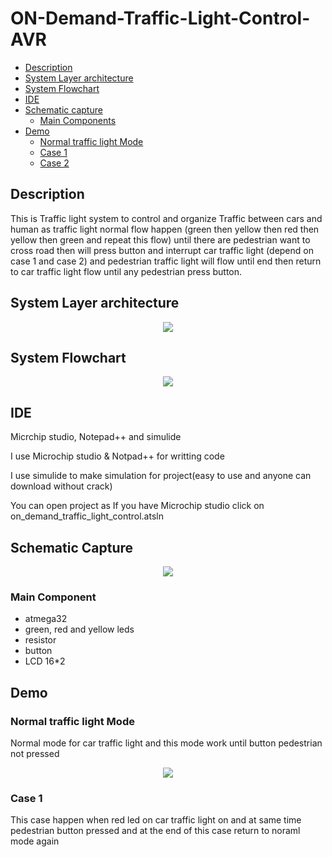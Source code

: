 # ON-Demand-Traffic-Light-Control-AVR
- [Description](#Description)
- [System Layer architecture](#System-layer-architecture)
- [System Flowchart](#System-Flowchart)
- [IDE](#IDE)
- [Schematic capture](#Schematic-capture)
   - [Main Components](#Main-Component)
- [Demo](#Demo)
   - [Normal traffic light Mode](#Normal-traffic-light-Mode)
   - [Case 1](#Case-1)
   - [Case 2](#Case-2)

## Description
This is Traffic light system to control and organize Traffic between  cars and human as traffic light normal flow happen (green then  yellow then red then yellow then green and repeat this flow) until  there are pedestrian want to cross road then will press button and  interrupt car traffic light (depend on case 1 and case 2) and pedestrian traffic light will flow until end then return to car traffic  light flow until any pedestrian press button.

## System Layer architecture 
<p align="center">
<img  src="https://user-images.githubusercontent.com/77234053/188304594-b3e37d23-4283-4700-8fbb-793c091c090c.png">
  </p>

## System Flowchart 
<p align="center">
<img src="https://user-images.githubusercontent.com/77234053/188304878-bf00f245-b752-433a-88f7-e689bd2d3c1e.png">
  </p>
  
## IDE
<p>Micrchip studio, Notepad++ and simulide</p>
<p>I use Microchip studio & Notpad++ for writting code</p>
<p>I use simulide to make simulation for project(easy to use and anyone can download without crack)</p>
<p>You can open project as If you have Microchip studio click on on_demand_traffic_light_control.atsln</p>

## Schematic Capture
<p align="center">
  <img src="https://user-images.githubusercontent.com/77234053/188305809-9b66014c-6ee4-41af-ace5-7d171ac651ba.png">
  </p>
  
### Main Component
- atmega32
- green, red and yellow leds
- resistor
- button
- LCD 16*2

## Demo
### Normal traffic light Mode
<p>Normal mode for car traffic light and this mode work until button pedestrian not pressed</p>
<p align= "center">
   <img src="https://user-images.githubusercontent.com/77234053/188307796-bda55e1d-4c92-490f-9a5a-9b0f1a491dfb.gif">
   </p>
  
### Case 1
<p>This case happen when red led on car traffic light on and at same time pedestrian button pressed and at the end of this case return to noraml mode again</p>
<p align="center>
   <img src="https://user-images.githubusercontent.com/77234053/188309473-7beecace-c07b-4248-b304-9615c6b56e80.gif">
   </p>
